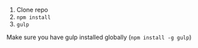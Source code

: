 1. Clone repo
2. `npm install`
3. `gulp`

Make sure you have gulp installed globally (`npm install -g gulp`)
